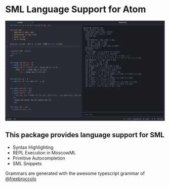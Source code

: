# SML Language Support for Atom


![A screenhost of the package](assets/screenshot.png)

## This package provides language support for SML
 * Syntax Highlighting
 * REPL Execution in MoscowML
 * Primitive Autocompletion
 * SML Snippets
  


Grammars are generated with the awesome typescript grammar of [@freebroccolo](https://github.com/freebroccolo)
